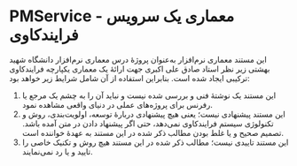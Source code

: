 # PMService - معماری یک سرویس فرایندکاوی

این مستند معماری نرم‌افزار به‌عنوان پروژۀ درس معماری نرم‌افزار دانشگاه شهید بهشتی زیر نظر استاد صادق علی اکبری جهت ارائۀ یک معماری یکپارچه فرایندکاوی ترکیبی ایجاد شده است. بنابراین استفاده از آن شامل شرایط زیر خواهد بود:

1.	این مستند یک نوشتۀ فنی و بررسی شده نیست و نباید آن را به چشم یک مرجع یا رفرنس برای پروژه‌های عملی در دنیای واقعی مشاهده نمود.
2.	این مستند پیشنهادی نیست؛ یعنی هیچ پیشنهادی دربارۀ توسعه، اولویت‌بندی، روش و تکنولوژی سیستم فرایندکاوی نمی‌دهد، حتی اگر پیشنهاد دادن در متن آمده باشد. تصمیم صحیح و یا غلط بودن مطالب ذکر شده در این مستند به عهدۀ خواننده است.
3.	این مستند تاییدی نیست؛ مطالب ذکر شده در این مستند هیچ روش و تکنیک خاصی را تایید و یا رد نمی‌نمایند.

